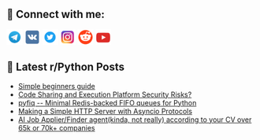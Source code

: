 ## 🔎 Connect with me:
[<img src="https://github.com/bullbesh/bullbesh/blob/main/images/Telegram.png" width="32" height="32" />](https://t.me/bullbesh)
[<img src="https://github.com/bullbesh/bullbesh/blob/main/images/VK.png" width="32" height="32" />](https://vk.com/bullbesh)
[<img src="https://github.com/bullbesh/bullbesh/blob/main/images/Twitter.png" width="32" height="32" />](https://twitter.com/bullbesh1)
[<img src="https://github.com/bullbesh/bullbesh/blob/main/images/Instagram.png" width="32" height="32" />](https://www.instagram.com/bullbesh)
[<img src="https://github.com/bullbesh/bullbesh/blob/main/images/Reddit.png" width="32" height="32" />](https://www.reddit.com/user/bullbesh)
[<img src="https://github.com/bullbesh/bullbesh/blob/main/images/YouTube.png" width="32" height="32" />](https://www.youtube.com/channel/UCtfjRs6uzgq5mfm8S06WTcg)

## 📕 Latest r/Python Posts
<!-- BLOG-POST-LIST:START -->
- [Simple beginners guide](https://www.reddit.com/r/Python/comments/1lphzws/simple_beginners_guide/)
- [Code Sharing and Execution Platform Security Risks?](https://www.reddit.com/r/Python/comments/1lpflqb/code_sharing_and_execution_platform_security_risks/)
- [pyfiq -- Minimal Redis-backed FIFO queues for Python](https://www.reddit.com/r/Python/comments/1lpfkei/pyfiq_minimal_redisbacked_fifo_queues_for_python/)
- [Making a Simple HTTP Server with Asyncio Protocols](https://www.reddit.com/r/Python/comments/1lpcaec/making_a_simple_http_server_with_asyncio_protocols/)
- [AI Job Applier/Finder agent&lpar;kinda, not really&rpar; according to your CV over 65k or 70k+ companies](https://www.reddit.com/r/Python/comments/1lpatl1/ai_job_applierfinder_agentkinda_not_really/)
<!-- BLOG-POST-LIST:END -->
